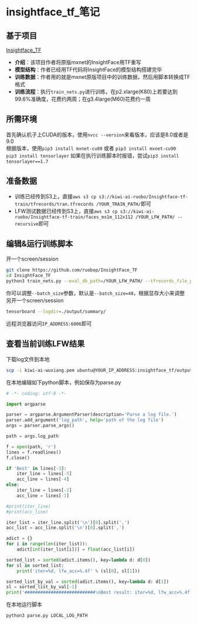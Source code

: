# insightface_tf_笔记
## 基于项目
[Insightface_TF](https://github.com/auroua/InsightFace_TF)
- **介绍**：该项目作者将原版mxnet的InsightFace用TF重写
- **模型结构**：作者已经用TF代码将InsightFace的模型结构搭建完毕
- **训练数据**：作者用的就是mxnet原版项目中的训练数据，然后用脚本转换成TF格式
- **训练流程**：执行`train_nets.py`进行训练，在p2.xlarge(K80)上若要达到99.6%准确度，花费约两周；在g3.4large(M60)花费约一周
## 所需环境
首先确认机子上CUDA的版本，使用`nvcc --version`来看版本，应该是8.0或者是9.0  
根据版本，使用`pip3 install mxnet-cu80` 或者 `pip3 install mxnet-cu90`  
`pip3 install tensorlayer` 如果在执行训练脚本时报错，尝试`pip3 install tensorlayer==1.7`
## 准备数据
- 训练已经传到S3上，直接`aws s3 cp s3://kiwi-ai-ruobo/Insightface-tf-train/tfrecords/tran.tfrecords /YOUR_TRAIN_PATH/`即可
- LFW测试数据已经传到S3上，直接`aws s3 cp s3://kiwi-ai-ruobo/Insightface-tf-train/faces_ms1m_112x112 /YOUR_LFW_PATH/ --recursive`即可
## 编辑&运行训练脚本
开一个screen/session
``` bash
git clone https://github.com/ruobop/InsightFace_TF
cd InsightFace_TF
python3 train_nets.py --eval_db_path=/YOUR_LFW_PATH/ --tfrecords_file_path=/YOUR_TRAIN_PATH/
```
你可以调整`--batch_size`参数，默认是`--batch_size=48`，根据显存大小来调整  
另开一个screen/session
``` bash
tensorboard --logdir=./output/summary/
```
远程浏览器访问`IP_ADDRESS:6006`即可
## 查看当前训练LFW结果
下载log文件到本地
``` bash
scp -i kiwi-ai-wuxiang.pem ubuntu@YOUR_IP_ADDRESS:insightface_tf/output/logs/LOG_FILE_NAME LOCAL_LOG_PATH
```
在本地编辑如下python脚本，例如保存为parse.py
``` python
# -*- coding: utf-8 -*-

import argparse

parser = argparse.ArgumentParser(description='Parse a log file.')
parser.add_argument('log_path', help='path of the log file')
args = parser.parse_args()

path = args.log_path

f = open(path, 'r')
lines = f.readlines()
f.close()

if 'Best' in lines[-3]:
    iter_line = lines[-5]
    acc_line = lines[-4]
else:
    iter_line = lines[-2]
    acc_line = lines[-1]

#print(iter_line)
#print(acc_line)

iter_list = iter_line.split('\n')[0].split(',')
acc_list = acc_line.split('\n')[0].split(',')

adict = {}
for i in range(len(iter_list)):
    adict[int(iter_list[i])] = float(acc_list[i])

sorted_list = sorted(adict.items(), key=lambda d: d[0])
for sl in sorted_list:
    print('iter=%d, lfw_acc=%.4f' % (sl[0], sl[1]))

sorted_list_by_val = sorted(adict.items(), key=lambda d: d[1])
sl = sorted_list_by_val[-1]
print('###########################\nBest result: iter=%d, lfw_acc=%.4f' % (sl[0], sl[1]))
```
在本地运行脚本
``` bash
python3 parse.py LOCAL_LOG_PATH
```

